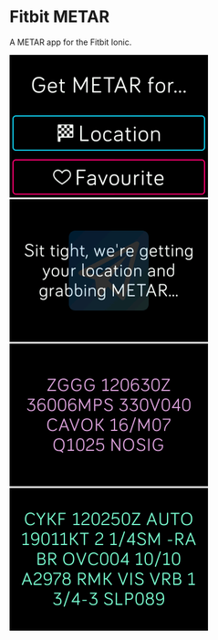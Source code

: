 # Fitbit METAR
A METAR app for the Fitbit Ionic.

![alt](/screenshots/METAR-landing.png?raw=true)
![alt](/screenshots/METAR-location-loading_v2.png?raw=true)
![alt](/screenshots/METAR-favourite.png?raw=true)
![alt](/screenshots/METAR-location.png?raw=true)